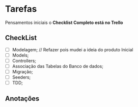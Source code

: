 # Tarefas

Pensamentos iniciais o **Checklist Completo está no Trello**

##  CheckList

- [ ] Modelagem; // Refazer pois mudei a ideia do produto Inicial  
- [ ] Models;
- [ ] Controllers;
- [ ] Associação das Tabelas do Banco de dados;
- [ ] Migração;
- [ ] Seeders;
- [ ] TDD;

## Anotações 